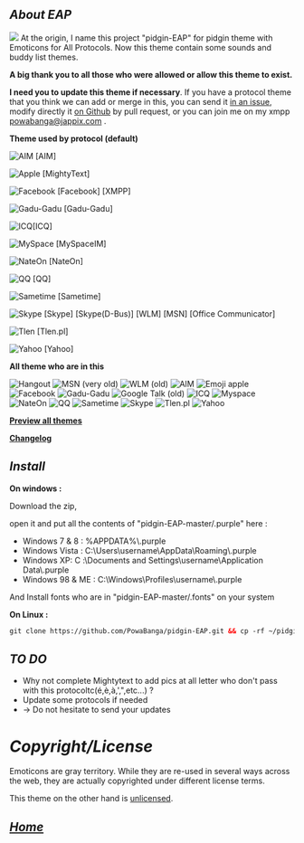 _**About EAP**_
----------------
![](https://raw.githubusercontent.com/PowaBanga/pidgin-EAP/master/.purple/smileys/EAP/earth.png)
 At the origin, I name this project "pidgin-EAP" for pidgin theme with Emoticons for All Protocols.
Now this theme contain some sounds and buddy list themes.

**A big thank you to all those who were allowed or allow this theme to exist.**

**I need you to update this theme if necessary**. If you have a protocol theme that you think we can add or merge in this, you can send it [in an issue](https://github.com/PowaBanga/pidgin-EAP/issues/new), modify directly it [on Github](https://github.com/PowaBanga/pidgin-EAP) by pull request, or you can join me on my xmpp powabanga@jappix.com .


**Theme used by protocol (default)**


![AIM](https://raw.githubusercontent.com/PowaBanga/pidgin-EAP/master/.purple/smileys/EAP/aim/aim.png) [AIM]

![Apple](https://raw.githubusercontent.com/PowaBanga/pidgin-EAP/master/.purple/smileys/EAP/apple/apple.png) [MightyText]

![Facebook](https://raw.githubusercontent.com/PowaBanga/pidgin-EAP/master/.purple/smileys/EAP/facebook/facebook.png) [Facebook] [XMPP]

![Gadu-Gadu](https://raw.githubusercontent.com/PowaBanga/pidgin-EAP/master/.purple/smileys/EAP/gg/gadu-gadu.png) [Gadu-Gadu]

![ICQ](https://raw.githubusercontent.com/PowaBanga/pidgin-EAP/master/.purple/smileys/EAP/icq/icq.png)[ICQ]

![MySpace](https://raw.githubusercontent.com/PowaBanga/pidgin-EAP/master/.purple/smileys/EAP/myspace/myspace.png) [MySpaceIM]

![NateOn](https://raw.githubusercontent.com/PowaBanga/pidgin-EAP/master/.purple/smileys/EAP/nateon/nateon.png) [NateOn]

![QQ](https://raw.githubusercontent.com/PowaBanga/pidgin-EAP/master/.purple/smileys/EAP/qq/QQ-International.png) [QQ]

![Sametime](https://raw.githubusercontent.com/PowaBanga/pidgin-EAP/master/.purple/smileys/EAP/sametime/Sametime_logo.png) [Sametime]

![Skype](https://raw.githubusercontent.com/PowaBanga/pidgin-EAP/master/.purple/smileys/EAP/skype/skype.png) [Skype] [Skype(D-Bus)] [WLM] [MSN] [Office Communicator]

![Tlen](https://raw.githubusercontent.com/PowaBanga/pidgin-EAP/master/.purple/smileys/EAP/tlen/tlenpl.png) [Tlen.pl]

![Yahoo](https://raw.githubusercontent.com/PowaBanga/pidgin-EAP/master/.purple/smileys/EAP/yahoo/yahoo.png) [Yahoo]


**All theme who are in this**


![Hangout](https://raw.githubusercontent.com/PowaBanga/pidgin-EAP/master/.purple/smileys/EAP/hangout/ic_launcher_hangouts.png)
![MSN (very old)](https://raw.githubusercontent.com/PowaBanga/pidgin-EAP/master/.purple/smileys/EAP/msn/msn.png)
![WLM (old)](https://raw.githubusercontent.com/PowaBanga/pidgin-EAP/master/.purple/smileys/EAP/WLM/msn.png)
![AIM](https://raw.githubusercontent.com/PowaBanga/pidgin-EAP/master/.purple/smileys/EAP/aim/aim.png)
![Emoji apple](https://raw.githubusercontent.com/PowaBanga/pidgin-EAP/master/.purple/smileys/EAP/apple/apple.png)
![Facebook](https://raw.githubusercontent.com/PowaBanga/pidgin-EAP/master/.purple/smileys/EAP/facebook/facebook.png)
![Gadu-Gadu](https://raw.githubusercontent.com/PowaBanga/pidgin-EAP/master/.purple/smileys/EAP/gg/gadu-gadu.png)
![Google Talk (old)](https://raw.githubusercontent.com/PowaBanga/pidgin-EAP/master/.purple/smileys/EAP/gtalk-square/talk-32.png)
![ICQ](https://raw.githubusercontent.com/PowaBanga/pidgin-EAP/master/.purple/smileys/EAP/icq/icq.png)
![Myspace](https://raw.githubusercontent.com/PowaBanga/pidgin-EAP/master/.purple/smileys/EAP/myspace/myspace.png)
![NateOn](https://raw.githubusercontent.com/PowaBanga/pidgin-EAP/master/.purple/smileys/EAP/nateon/nateon.png)
![QQ](https://raw.githubusercontent.com/PowaBanga/pidgin-EAP/master/.purple/smileys/EAP/qq/QQ-International.png)
![Sametime](https://raw.githubusercontent.com/PowaBanga/pidgin-EAP/master/.purple/smileys/EAP/sametime/Sametime_logo.png)
![Skype](https://raw.githubusercontent.com/PowaBanga/pidgin-EAP/master/.purple/smileys/EAP/skype/skype.png)
![Tlen.pl](https://raw.githubusercontent.com/PowaBanga/pidgin-EAP/master/.purple/smileys/EAP/tlen/tlenpl.png)
![Yahoo](https://raw.githubusercontent.com/PowaBanga/pidgin-EAP/master/.purple/smileys/EAP/yahoo/yahoo.png)


**[Preview all themes](https://github.com/PowaBanga/pidgin-EAP/blob/master/.purple/smileys/preview.md)**

**[Changelog](https://github.com/PowaBanga/pidgin-EAP/blob/master/.purple/smileys/changelog)**



_**Install**_ 
--------------
**On windows :**

Download the zip,

open it and put all the contents of "pidgin-EAP-master/.purple" here :
- Windows 7 & 8 : %APPDATA%\\.purple
- Windows Vista : C:\Users\username\AppData\Roaming\\.purple
- Windows XP: C :\Documents and Settings\username\Application Data\\.purple
- Windows 98 & ME : C:\Windows\Profiles\username\\.purple

And Install fonts who are in "pidgin-EAP-master/.fonts" on your system

**On Linux :**
```html
git clone https://github.com/PowaBanga/pidgin-EAP.git && cp -rf ~/pidgin-EAP/* ~ && rm -rf ~/pidgin-EAP

```



_**TO DO**_
------------

- Why not complete Mightytext to add pics at all letter who don't pass with this protocoltc(é,è,à,',",etc...) ?
- Update some protocols if needed
- → Do not hesitate to send your updates 


# _Copyright/License_

Emoticons are gray territory. While they are re-used in several ways across the web, they are actually copyrighted under different license terms.

This theme on the other hand is [unlicensed](http://unlicense.org/).


_**[Home](http://PowaBanga.github.io/pidgin-EAP)**_
-------------------------------------------------



